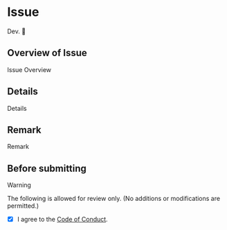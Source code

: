 # Issue

Dev. 🐧

## Overview of Issue

Issue Overview

## Details

Details

## Remark

Remark

## Before submitting

> [!WARNING]
>
> The following is allowed for review only. (No additions or modifications are permitted.)

- [x] I agree to the [Code of Conduct](https://github.com/iputapp/lounas/blob/develop/.github/CODE_OF_CONDUCT.md).
